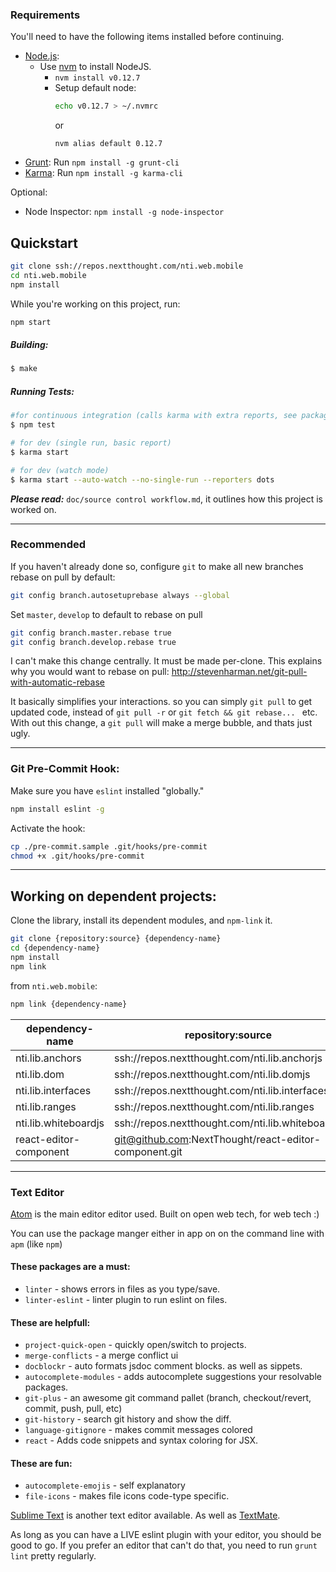 

### Requirements

You'll need to have the following items installed before continuing.

  * [Node.js](http://nodejs.org):
    * Use [nvm](https://github.com/creationix/nvm) to install NodeJS.
        * `nvm install v0.12.7`
        * Setup default node:
          ```bash
          echo v0.12.7 > ~/.nvmrc
          ```
          or
          ```
          nvm alias default 0.12.7
          ```
  * [Grunt](http://gruntjs.com): Run `npm install -g grunt-cli`
  * [Karma](http://karma-runner.github.io): Run `npm install -g karma-cli`

Optional:
  * Node Inspector: `npm install -g node-inspector`



## Quickstart

```bash
git clone ssh://repos.nextthought.com/nti.web.mobile
cd nti.web.mobile
npm install
```

While you're working on this project, run:

```bash
npm start
```

##### Building:
```bash
$ make
```

##### Running Tests:
```bash
#for continuous integration (calls karma with extra reports, see package.json)
$ npm test

# for dev (single run, basic report)
$ karma start

# for dev (watch mode)
$ karma start --auto-watch --no-single-run --reporters dots
```

***Please read:*** `doc/source control workflow.md`, it outlines how this project is worked on.


---

### Recommended

If you haven't already done so, configure `git` to make all new branches rebase on pull by default:
```bash
git config branch.autosetuprebase always --global
```

Set `master`, `develop` to default to rebase on pull
```bash
git config branch.master.rebase true
git config branch.develop.rebase true
```

I can't make this change centrally. It must be made per-clone.  This explains why you would want to rebase on pull: http://stevenharman.net/git-pull-with-automatic-rebase

It basically simplifies your interactions. so you can simply `git pull` to get updated code, instead of `git pull -r` or `git fetch && git rebase... ` etc. With out this change, a `git pull` will make a merge bubble, and thats just ugly.


---

### Git Pre-Commit Hook:

Make sure you have `eslint` installed "globally."
```bash
npm install eslint -g
```

Activate the hook:

```bash
cp ./pre-commit.sample .git/hooks/pre-commit
chmod +x .git/hooks/pre-commit
```

---

## Working on dependent projects:

Clone the library, install its dependent modules, and `npm-link` it.

```bash
git clone {repository:source} {dependency-name}
cd {dependency-name}
npm install
npm link
```

from `nti.web.mobile`:

```bash
npm link {dependency-name}
```

| dependency-name        | repository:source                                        |
|------------------------|----------------------------------------------------------|
| nti.lib.anchors        | ssh://repos.nextthought.com/nti.lib.anchorjs             |
| nti.lib.dom            | ssh://repos.nextthought.com/nti.lib.domjs                |
| nti.lib.interfaces     | ssh://repos.nextthought.com/nti.lib.interfaces           |
| nti.lib.ranges         | ssh://repos.nextthought.com/nti.lib.ranges               |
| nti.lib.whiteboardjs   | ssh://repos.nextthought.com/nti.lib.whiteboardjs         |
| react-editor-component | git@github.com:NextThought/react-editor-component.git    |


---

### Text Editor

[Atom](https://atom.io/) is the main editor editor used. Built on open web tech, for web tech :)

You can use the package manger either in app on on the command line with `apm` (like `npm`)

#### These packages are a **must**:
 * `linter` - shows errors in files as you type/save.
 * `linter-eslint` - linter plugin to run eslint on files.

#### These are helpfull:
 * `project-quick-open` - quickly open/switch to projects.
 * `merge-conflicts` - a merge conflict ui
 * `docblockr` - auto formats jsdoc comment blocks. as well as sippets.
 * `autocomplete-modules` - adds autocomplete suggestions your resolvable packages.
 * `git-plus` - an awesome git command pallet (branch, checkout/revert, commit, push, pull, etc)
 * `git-history` - search git history and show the diff.
 * `language-gitignore` - makes commit messages colored
 * `react` - Adds code snippets and syntax coloring for JSX.

#### These are fun:
 * `autocomplete-emojis` - self explanatory
 * `file-icons` - makes file icons code-type specific.

[Sublime Text](http://www.sublimetext.com/) is another text editor available. As well as [TextMate](http://macromates.com/download).

As long as you can have a LIVE eslint plugin with your editor, you should be good to go. If you prefer an editor that can't do that, you need to run `grunt lint` pretty regularly.
